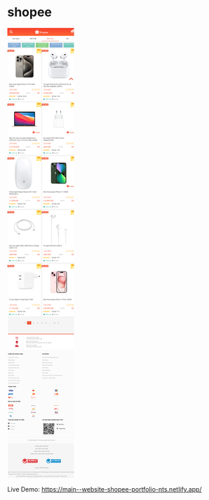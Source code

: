 # shopee

![alt text](assets/shopee.png)

Live Demo:
https://main--website-shopee-portfolio-nts.netlify.app/